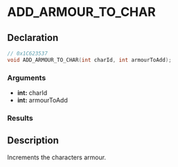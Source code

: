 # ADD_ARMOUR_TO_CHAR

## Declaration
```cpp
// 0x1C623537
void ADD_ARMOUR_TO_CHAR(int charId, int armourToAdd);
```

### Arguments
- **int:** charId
- **int:** armourToAdd

### Results

## Description
Increments the characters armour.